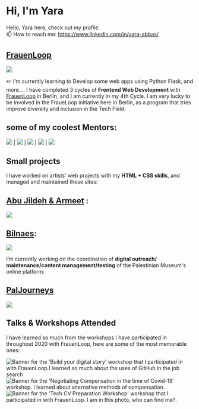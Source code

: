 # Hi, I'm Yara

Hello, Yara here, check out my profile.
<br/> 📫 How to reach me: https://www.linkedin.com/in/yara-abbas/ 


## <a href=" https://www.frauenloop.org/"> FrauenLoop</a>

[![](https://avatars.githubusercontent.com/u/44102362?s=200&v=4)](https://github.com/FrauenLoop-Berlin) 

✏️ I’m currently learning to Develop some web apps using Python Flask, and more....
I have completed 3 cycles of <strong>Frontend Web Development</strong> with <a href="https://www.frauenloop.org/"> FrauenLoop</a> in Berlin, and I am currently in my 4th Cycle. I am very lucky to be involved in the FraueLoop initiative here in Berlin, as a program that tries improve diversity and inclusion in the Tech Field.


## some of my coolest Mentors:

[![](https://github.com/dshine.png?size=100)](https://github.com/dshine) | [![](https://github.com/NathalieScherf.png?size=100)](https://github.com/NathalieScherf) |  [![](https://github.com/tugcekonuklar.png?size=100)](https://github.com/tugcekonuklar) | [![](https://github.com/ChristinaGalani.png?size=100)](https://github.com/ChristinaGalani) | [![](https://avatars.githubusercontent.com/u/8049327?s=100&v=4)](https://github.com/mduhagon/)

## Small projects

I have worked on artists' web projects with my **HTML + CSS skills**, and managed and maintained these sites:

## <a href="https://abujildeh.com/">Abu Jildeh & Armeet</a> :
[![](https://payload.cargocollective.com/1/19/616003/14212539/01-abu-jildeh-basel-ruanne-thumbnail_1.png?size=100)](https://abujildeh.com) </br>

## <a href="https://bilnaes.com/">Bilnaes</a>:
[![](https://freight.cargo.site/w/100/q/94/i/06e281638ce67a70be931654c8621d7d63236f30e140307dad57a70d704064f9/mask-1_invert.jpg)](https://bilnaes.com/)


I’m currently working on the coordination of **digital outreach/ maintenance/content management/testing** of the Palestinian Museum's online platform:
## <a href="https://www.paljourneys.org/">PalJourneys</a> 
[![](https://www.paljourneys.org/screenshot.png)](https://www.paljourneys.org) 


## Talks & Workshops Attended

I have learned so much from the workshops I have participated in throughout 2020 with FrauenLoop, here are some of the most memorable ones:

<img src="https://pbs.twimg.com/media/Eokrei5XEAcRlmE?format=jpg&name=small" alt="Banner for the 'Build your digital story' workshop that I participated in with FrauenLoop.I learned so much about the uses of GitHub in the job search">

<img src="https://pbs.twimg.com/media/EhabxAOWkAA_Nj1?format=jpg&name=small" alt="Banner for the 'Negotiating Compensation in the time of Covid-19' workshop. I learned about alternative methods of compensation.">

<img src="https://media-exp1.licdn.com/dms/image/C4D22AQGreA07B0HDAA/feedshare-shrink_800/0/1583252170016?e=1613606400&v=beta&t=7pFn367tnX7x1OsSlfFmmZAK5gdKsNre90mS3UZzDK8?format=jpg&name=small" alt="Banner for the 'Tech CV Preparation Workshop' workshop that I participated in with FrauenLoop. I am in this photo, who can find me?.">



<!--
**yara89/yara89** is a ✨ _special_ ✨ repository because its `README.md` (this file) appears on your GitHub profile.

Here are some ideas to get you started:

- 🔭 I’m currently working on ...
- 🌱 I’m currently learning ...
- 👯 I’m looking to collaborate on ...
- 🤔 I’m looking for help with ...
- 💬 Ask me about ...
- 📫 How to reach me: ...
- 😄 Pronouns: ...
- ⚡ Fun fact: ...
-->
